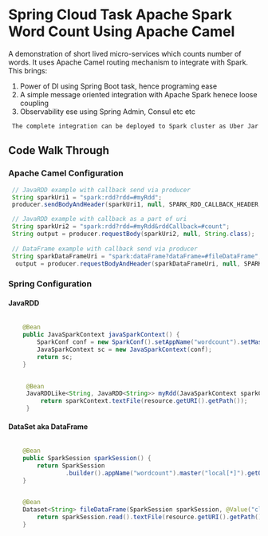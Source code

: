 # Spring Cloud Task Apache Spark Word Count Using Apache Camel

A demonstration of short lived micro-services which counts number of words. It uses Apache Camel routing mechanism to
integrate with Spark. This brings:
1. Power of DI using Spring Boot task, hence programing ease
2. A simple message oriented integration with Apache Spark henece loose coupling
3. Observability ese using Spring Admin, Consul etc etc
```
 The complete integration can be deployed to Spark cluster as Uber Jar
```

## Code Walk Through

### Apache Camel Configuration

```java
 // JavaRDD example with callback send via producer
 String sparkUri1 = "spark:rdd?rdd=#myRdd";
 producer.sendBodyAndHeader(sparkUri1, null, SPARK_RDD_CALLBACK_HEADER, new SerializableVoidRddCallback());

 // JavaRDD example with callback as a part of uri
 String sparkUri2 = "spark:rdd?rdd=#myRdd&rddCallback=#count";
 String output = producer.requestBody(sparkUri2, null, String.class);
  
 // DataFrame example with callback send via producer
 String sparkDataFrameUri = "spark:dataFrame?dataFrame=#fileDataFrame";
  output = producer.requestBodyAndHeader(sparkDataFrameUri, null, SPARK_DATAFRAME_CALLBACK_HEADER, new SerializableDataFrameCallback(), String.class);

```

### Spring Configuration
#### JavaRDD
```java
    
    @Bean
    public JavaSparkContext javaSparkContext() {
        SparkConf conf = new SparkConf().setAppName("wordcount").setMaster("local[*]");
        JavaSparkContext sc = new JavaSparkContext(conf);
        return sc;
    }
 ```
 
```java
     
     @Bean
     JavaRDDLike<String, JavaRDD<String>> myRdd(JavaSparkContext sparkContext, @Value("classpath:testrdd.txt") Resource resource) throws IOException {
         return sparkContext.textFile(resource.getURI().getPath());
     }  

```

#### DataSet aka DataFrame
```java
    
    @Bean
    public SparkSession sparkSession() {
        return SparkSession
                .builder().appName("wordcount").master("local[*]").getOrCreate();
    }
```

```java
     
    @Bean
    Dataset<String> fileDataFrame(SparkSession sparkSession, @Value("classpath:testrdd.txt") Resource resource) throws IOException {
        return sparkSession.read().textFile(resource.getURI().getPath());
    }  

```